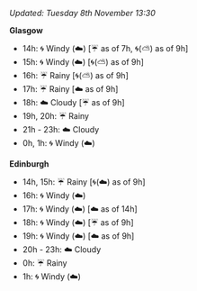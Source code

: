*Updated: Tuesday 8th November 13:30*

**Glasgow**

* 14h: :cyclone: Windy (:cloud:) [:umbrella: as of 7h, :cyclone:(:partly_sunny:) as of 9h]
* 15h: :cyclone: Windy (:cloud:) [:cyclone:(:partly_sunny:) as of 9h]
* 16h: :umbrella: Rainy [:cyclone:(:partly_sunny:) as of 9h]
* 17h: :umbrella: Rainy [:cloud: as of 9h]
* 18h: :cloud: Cloudy [:umbrella: as of 9h]
* 19h, 20h: :umbrella: Rainy
* 21h - 23h: :cloud: Cloudy
* 0h, 1h: :cyclone: Windy (:cloud:)

**Edinburgh**

* 14h, 15h: :umbrella: Rainy [:cyclone:(:cloud:) as of 9h]
* 16h: :cyclone: Windy (:cloud:)
* 17h: :cyclone: Windy (:cloud:) [:cloud: as of 14h]
* 18h: :cyclone: Windy (:cloud:) [:umbrella: as of 9h]
* 19h: :cyclone: Windy (:cloud:) [:cloud: as of 9h]
* 20h - 23h: :cloud: Cloudy
* 0h: :umbrella: Rainy
* 1h: :cyclone: Windy (:cloud:)
